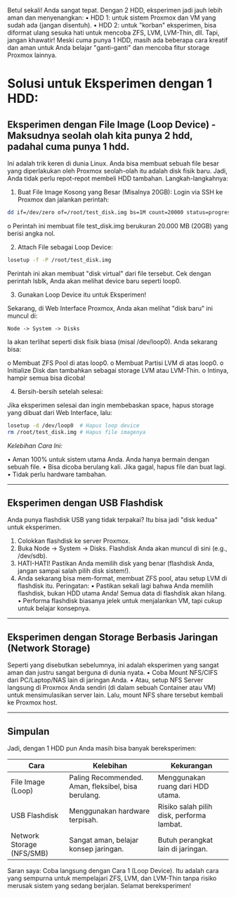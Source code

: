 Betul sekali! Anda sangat tepat. Dengan 2 HDD, eksperimen jadi jauh lebih aman dan menyenangkan:
•	HDD 1: untuk sistem Proxmox dan VM yang sudah ada (jangan disentuh).
•	HDD 2: untuk "korban" eksperimen, bisa diformat ulang sesuka hati untuk mencoba ZFS, LVM, LVM-Thin, dll.
Tapi, jangan khawatir! Meski cuma punya 1 HDD, masih ada beberapa cara kreatif dan aman untuk Anda belajar "ganti-ganti" dan mencoba fitur storage Proxmox lainnya.

# Solusi untuk Eksperimen dengan 1 HDD:

## Eksperimen dengan File Image (Loop Device) - Maksudnya seolah olah kita punya 2 hdd, padahal cuma punya 1 hdd.

Ini adalah trik keren di dunia Linux. Anda bisa membuat sebuah file besar yang diperlakukan oleh Proxmox seolah-olah itu adalah disk fisik baru. Jadi, Anda tidak perlu repot-repot membeli HDD tambahan.
Langkah-langkahnya:

1.	Buat File Image Kosong yang Besar (Misalnya 20GB):
Login via SSH ke Proxmox dan jalankan perintah:
   ```bash
   dd if=/dev/zero of=/root/test_disk.img bs=1M count=20000 status=progress
   ```
o	Perintah ini membuat file test_disk.img berukuran 20.000 MB (20GB) yang berisi angka nol.

2.	Attach File sebagai Loop Device:
   ```bash
   losetup -f -P /root/test_disk.img
   ```
Perintah ini akan membuat "disk virtual" dari file tersebut. Cek dengan perintah lsblk, Anda akan melihat device baru seperti loop0.

3.	Gunakan Loop Device itu untuk Eksperimen!

Sekarang, di Web Interface Proxmox, Anda akan melihat "disk baru" ini muncul di:

`Node -> System -> Disks`

Ia akan terlihat seperti disk fisik biasa (misal /dev/loop0). Anda sekarang bisa:

o	Membuat ZFS Pool di atas loop0.
o	Membuat Partisi LVM di atas loop0.
o	Initialize Disk dan tambahkan sebagai storage LVM atau LVM-Thin.
o	Intinya, hampir semua bisa dicoba!

4.	Bersih-bersih setelah selesai:

Jika eksperimen selesai dan ingin membebaskan space, hapus storage yang dibuat dari Web Interface, lalu:
   ```bash
   losetup -d /dev/loop0  # Hapus loop device
   rm /root/test_disk.img # Hapus file imagenya
   ```
*Kelebihan Cara Ini:*

•	Aman 100% untuk sistem utama Anda. Anda hanya bermain dengan sebuah file.
•	Bisa dicoba berulang kali. Jika gagal, hapus file dan buat lagi.
•	Tidak perlu hardware tambahan.

---

## Eksperimen dengan USB Flashdisk

Anda punya flashdisk USB yang tidak terpakai? Itu bisa jadi "disk kedua" untuk eksperimen.
1.	Colokkan flashdisk ke server Proxmox.
2.	Buka Node -> System -> Disks. Flashdisk Anda akan muncul di sini (e.g., /dev/sdb).
3.	HATI-HATI! Pastikan Anda memilih disk yang benar (flashdisk Anda, jangan sampai salah pilih disk sistem!).
4.	Anda sekarang bisa mem-format, membuat ZFS pool, atau setup LVM di flashdisk itu.
Peringatan:
•	Pastikan sekali lagi bahwa Anda memilih flashdisk, bukan HDD utama Anda! Semua data di flashdisk akan hilang.
•	Performa flashdisk biasanya jelek untuk menjalankan VM, tapi cukup untuk belajar konsepnya.

---

## Eksperimen dengan Storage Berbasis Jaringan (Network Storage)

Seperti yang disebutkan sebelumnya, ini adalah eksperimen yang sangat aman dan justru sangat berguna di dunia nyata.
•	Coba Mount NFS/CIFS dari PC/Laptop/NAS lain di jaringan Anda.
•	Atau, setup NFS Server langsung di Proxmox Anda sendiri (di dalam sebuah Container atau VM) untuk mensimulasikan server lain. Lalu, mount NFS share tersebut kembali ke Proxmox host.

---

## Simpulan

Jadi, dengan 1 HDD pun Anda masih bisa banyak bereksperimen:

|Cara                     |Kelebihan                                          |Kekurangan                               |
|---	                    |---	                                              |---	                                    |
|File Image (Loop)        |Paling Recommended. Aman, fleksibel, bisa berulang.|Menggunakan ruang dari HDD utama.        |
|USB Flashdisk            |Menggunakan hardware terpisah.                     |Risiko salah pilih disk, performa lambat.|
|Network Storage (NFS/SMB)|Sangat aman, belajar konsep jaringan.              |Butuh perangkat lain di jaringan.        |

Saran saya: Coba langsung dengan Cara 1 (Loop Device). Itu adalah cara yang sempurna untuk mempelajari ZFS, LVM, dan LVM-Thin tanpa risiko merusak sistem yang sedang berjalan.
Selamat bereksperimen!
